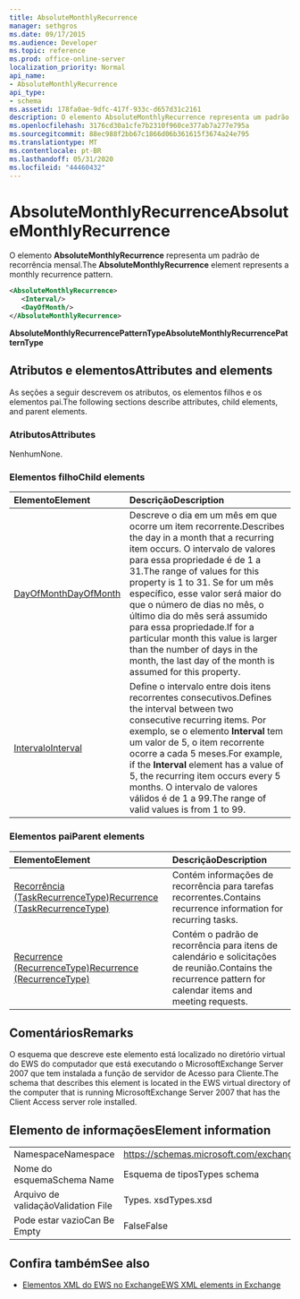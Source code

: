 ```yaml
---
title: AbsoluteMonthlyRecurrence
manager: sethgros
ms.date: 09/17/2015
ms.audience: Developer
ms.topic: reference
ms.prod: office-online-server
localization_priority: Normal
api_name:
- AbsoluteMonthlyRecurrence
api_type:
- schema
ms.assetid: 178fa0ae-9dfc-417f-933c-d657d31c2161
description: O elemento AbsoluteMonthlyRecurrence representa um padrão de recorrência mensal.
ms.openlocfilehash: 3176cd30a1cfe7b2310f960ce377ab7a277e795a
ms.sourcegitcommit: 88ec988f2bb67c1866d06b361615f3674a24e795
ms.translationtype: MT
ms.contentlocale: pt-BR
ms.lasthandoff: 05/31/2020
ms.locfileid: "44460432"
---
```

# <a name="absolutemonthlyrecurrence"></a><span data-ttu-id="4f8d2-103">AbsoluteMonthlyRecurrence</span><span class="sxs-lookup"><span data-stu-id="4f8d2-103">AbsoluteMonthlyRecurrence</span></span>

<span data-ttu-id="4f8d2-104">O elemento **AbsoluteMonthlyRecurrence** representa um padrão de recorrência mensal.</span><span class="sxs-lookup"><span data-stu-id="4f8d2-104">The **AbsoluteMonthlyRecurrence** element represents a monthly recurrence pattern.</span></span> 
  
```xml
<AbsoluteMonthlyRecurrence>
   <Interval/>
   <DayOfMonth/>
</AbsoluteMonthlyRecurrence>
```

 <span data-ttu-id="4f8d2-105">**AbsoluteMonthlyRecurrencePatternType**</span><span class="sxs-lookup"><span data-stu-id="4f8d2-105">**AbsoluteMonthlyRecurrencePatternType**</span></span>
## <a name="attributes-and-elements"></a><span data-ttu-id="4f8d2-106">Atributos e elementos</span><span class="sxs-lookup"><span data-stu-id="4f8d2-106">Attributes and elements</span></span>

<span data-ttu-id="4f8d2-107">As seções a seguir descrevem os atributos, os elementos filhos e os elementos pai.</span><span class="sxs-lookup"><span data-stu-id="4f8d2-107">The following sections describe attributes, child elements, and parent elements.</span></span>
  
### <a name="attributes"></a><span data-ttu-id="4f8d2-108">Atributos</span><span class="sxs-lookup"><span data-stu-id="4f8d2-108">Attributes</span></span>

<span data-ttu-id="4f8d2-109">Nenhum</span><span class="sxs-lookup"><span data-stu-id="4f8d2-109">None.</span></span>
  
### <a name="child-elements"></a><span data-ttu-id="4f8d2-110">Elementos filho</span><span class="sxs-lookup"><span data-stu-id="4f8d2-110">Child elements</span></span>

|<span data-ttu-id="4f8d2-111">**Elemento**</span><span class="sxs-lookup"><span data-stu-id="4f8d2-111">**Element**</span></span>|<span data-ttu-id="4f8d2-112">**Descrição**</span><span class="sxs-lookup"><span data-stu-id="4f8d2-112">**Description**</span></span>|
|:-----|:-----|
|[<span data-ttu-id="4f8d2-113">DayOfMonth</span><span class="sxs-lookup"><span data-stu-id="4f8d2-113">DayOfMonth</span></span>](dayofmonth.md) <br/> |<span data-ttu-id="4f8d2-114">Descreve o dia em um mês em que ocorre um item recorrente.</span><span class="sxs-lookup"><span data-stu-id="4f8d2-114">Describes the day in a month that a recurring item occurs.</span></span> <span data-ttu-id="4f8d2-115">O intervalo de valores para essa propriedade é de 1 a 31.</span><span class="sxs-lookup"><span data-stu-id="4f8d2-115">The range of values for this property is 1 to 31.</span></span> <span data-ttu-id="4f8d2-116">Se for um mês específico, esse valor será maior do que o número de dias no mês, o último dia do mês será assumido para essa propriedade.</span><span class="sxs-lookup"><span data-stu-id="4f8d2-116">If for a particular month this value is larger than the number of days in the month, the last day of the month is assumed for this property.</span></span>  <br/> |
|[<span data-ttu-id="4f8d2-117">Intervalo</span><span class="sxs-lookup"><span data-stu-id="4f8d2-117">Interval</span></span>](interval.md) <br/> |<span data-ttu-id="4f8d2-118">Define o intervalo entre dois itens recorrentes consecutivos.</span><span class="sxs-lookup"><span data-stu-id="4f8d2-118">Defines the interval between two consecutive recurring items.</span></span> <span data-ttu-id="4f8d2-119">Por exemplo, se o elemento **Interval** tem um valor de 5, o item recorrente ocorre a cada 5 meses.</span><span class="sxs-lookup"><span data-stu-id="4f8d2-119">For example, if the **Interval** element has a value of 5, the recurring item occurs every 5 months.</span></span> <span data-ttu-id="4f8d2-120">O intervalo de valores válidos é de 1 a 99.</span><span class="sxs-lookup"><span data-stu-id="4f8d2-120">The range of valid values is from 1 to 99.</span></span>  <br/> |
   
### <a name="parent-elements"></a><span data-ttu-id="4f8d2-121">Elementos pai</span><span class="sxs-lookup"><span data-stu-id="4f8d2-121">Parent elements</span></span>

|<span data-ttu-id="4f8d2-122">**Elemento**</span><span class="sxs-lookup"><span data-stu-id="4f8d2-122">**Element**</span></span>|<span data-ttu-id="4f8d2-123">**Descrição**</span><span class="sxs-lookup"><span data-stu-id="4f8d2-123">**Description**</span></span>|
|:-----|:-----|
|[<span data-ttu-id="4f8d2-124">Recorrência (TaskRecurrenceType)</span><span class="sxs-lookup"><span data-stu-id="4f8d2-124">Recurrence (TaskRecurrenceType)</span></span>](recurrence-taskrecurrencetype.md) <br/> |<span data-ttu-id="4f8d2-125">Contém informações de recorrência para tarefas recorrentes.</span><span class="sxs-lookup"><span data-stu-id="4f8d2-125">Contains recurrence information for recurring tasks.</span></span>  <br/> |
|[<span data-ttu-id="4f8d2-126">Recurrence (RecurrenceType)</span><span class="sxs-lookup"><span data-stu-id="4f8d2-126">Recurrence (RecurrenceType)</span></span>](recurrence-recurrencetype.md) <br/> |<span data-ttu-id="4f8d2-127">Contém o padrão de recorrência para itens de calendário e solicitações de reunião.</span><span class="sxs-lookup"><span data-stu-id="4f8d2-127">Contains the recurrence pattern for calendar items and meeting requests.</span></span>  <br/> |
   
## <a name="remarks"></a><span data-ttu-id="4f8d2-128">Comentários</span><span class="sxs-lookup"><span data-stu-id="4f8d2-128">Remarks</span></span>

<span data-ttu-id="4f8d2-129">O esquema que descreve este elemento está localizado no diretório virtual do EWS do computador que está executando o MicrosoftExchange Server 2007 que tem instalada a função de servidor de Acesso para Cliente.</span><span class="sxs-lookup"><span data-stu-id="4f8d2-129">The schema that describes this element is located in the EWS virtual directory of the computer that is running MicrosoftExchange Server 2007 that has the Client Access server role installed.</span></span>
  
## <a name="element-information"></a><span data-ttu-id="4f8d2-130">Elemento de informações</span><span class="sxs-lookup"><span data-stu-id="4f8d2-130">Element information</span></span>

|||
|:-----|:-----|
|<span data-ttu-id="4f8d2-131">Namespace</span><span class="sxs-lookup"><span data-stu-id="4f8d2-131">Namespace</span></span>  <br/> |https://schemas.microsoft.com/exchange/services/2006/types  <br/> |
|<span data-ttu-id="4f8d2-132">Nome do esquema</span><span class="sxs-lookup"><span data-stu-id="4f8d2-132">Schema Name</span></span>  <br/> |<span data-ttu-id="4f8d2-133">Esquema de tipos</span><span class="sxs-lookup"><span data-stu-id="4f8d2-133">Types schema</span></span>  <br/> |
|<span data-ttu-id="4f8d2-134">Arquivo de validação</span><span class="sxs-lookup"><span data-stu-id="4f8d2-134">Validation File</span></span>  <br/> |<span data-ttu-id="4f8d2-135">Types. xsd</span><span class="sxs-lookup"><span data-stu-id="4f8d2-135">Types.xsd</span></span>  <br/> |
|<span data-ttu-id="4f8d2-136">Pode estar vazio</span><span class="sxs-lookup"><span data-stu-id="4f8d2-136">Can Be Empty</span></span>  <br/> |<span data-ttu-id="4f8d2-137">False</span><span class="sxs-lookup"><span data-stu-id="4f8d2-137">False</span></span>  <br/> |
   
## <a name="see-also"></a><span data-ttu-id="4f8d2-138">Confira também</span><span class="sxs-lookup"><span data-stu-id="4f8d2-138">See also</span></span>

- [<span data-ttu-id="4f8d2-139">Elementos XML do EWS no Exchange</span><span class="sxs-lookup"><span data-stu-id="4f8d2-139">EWS XML elements in Exchange</span></span>](ews-xml-elements-in-exchange.md)

